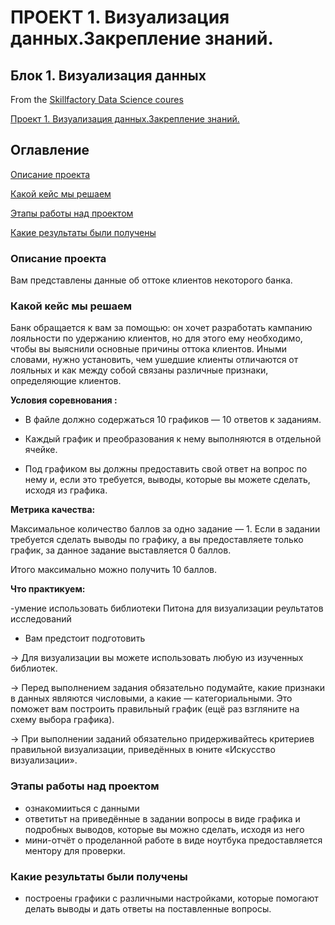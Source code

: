 # ПРОЕКТ 1. Визуализация данных.Закрепление знаний.
##  Блок 1. Визуализация данных 

From the [Skillfactory Data Science coures](https://lms.skillfactory.ru/courses/course-v1:SkillFactory+DSPR-2.0+14JULY2021/course/)  

[Проект 1. Визуализация данных.Закрепление знаний.](https://github.com/TalibullinaEM/dspr76/tree/main/vizual)



##  Оглавление 
[Описание проекта](https://github.com/TalibullinaEM/dspr76/tree/main/visual/README.md#Описание-проекта)

[Какой кейс мы решаем](https://github.com/TalibullinaEM/dspr76/tree/main/visual/README.md#какой-кейс-мы-решаем)

[Этапы работы над проектом](https://github.com/TalibullinaEM/dspr76/tree/main/visual/README.md#Этапы-работы-над_проектом)

[Какие результаты были получены](https://github.com/TalibullinaEM/dspr76/tree/main/visual/README.md#Какие-результаты-были-получены)


### Описание проекта
Вам представлены данные об оттоке клиентов некоторого банка.


### Какой кейс мы решаем
Банк обращается к вам за помощью: он хочет разработать кампанию лояльности по удержанию клиентов, но для этого ему необходимо, чтобы вы выяснили основные причины оттока клиентов. Иными словами, нужно установить, чем ушедшие клиенты отличаются от лояльных и как между собой связаны различные признаки, определяющие клиентов.

**Условия соревнования :**
- В файле должно содержаться 10 графиков — 10 ответов к заданиям.

- Каждый график и преобразования к нему выполняются в отдельной ячейке.

- Под графиком вы должны предоставить свой ответ на вопрос по нему и, если это требуется, выводы, которые вы можете сделать, исходя из графика.




**Метрика качества:**

Максимальное количество баллов за одно задание — 1. Если в задании требуется сделать выводы по графику, а вы предоставляете только график, за данное задание выставляется 0 баллов.

Итого максимально можно получить 10 баллов.

**Что практикуем:**

-умение использовать библиотеки Питона для визуализации реультатов исследований
-  Вам предстоит подготовить 

→ Для визуализации вы можете использовать любую из изученных библиотек.

→ Перед выполнением задания обязательно подумайте, какие признаки в данных являются числовыми, а какие — категориальными. Это поможет вам построить правильный график (ещё раз взгляните на схему выбора графика).

→ При выполнении заданий обязательно придерживайтесь критериев правильной визуализации, приведённых в юните «Искусство визуализации».
### Этапы работы над проектом
- ознакомииться с данными
- ответитьт на приведённые в задании вопросы в виде графика и подробных выводов, которые вы можно сделать, исходя из него
- мини-отчёт о проделанной работе в виде ноутбука предоставляется ментору для проверки.  

### Какие результаты были получены
- построены графики с различными настройками, которые помогают делать выводы и дать ответы на поставленные вопросы.

